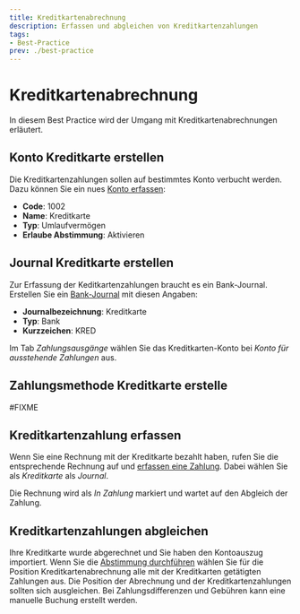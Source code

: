 ```yaml
---
title: Kreditkartenabrechnung
description: Erfassen und abgleichen von Kreditkartenzahlungen
tags:
- Best-Practice
prev: ./best-practice
---
```


# Kreditkartenabrechnung

In diesem Best Practice wird der Umgang mit Kreditkartenabrechnungen erläutert.

## Konto Kreditkarte erstellen

Die Kreditkartenzahlungen sollen auf bestimmtes Konto verbucht werden. Dazu können Sie ein nues [Konto erfassen](Finance%20Accounting.md#Konto%20erfassen):

* **Code**: 1002
* **Name**: Kreditkarte
* **Typ**: Umlaufvermögen
* **Erlaube Abstimmung**: Aktivieren

## Journal Kreditkarte erstellen

Zur Erfassung der Keditkartenzahlungen braucht es ein Bank-Journal. Erstellen Sie ein [Bank-Journal](Finance.md#Bank-Journal%20erfassen) mit diesen Angaben:

* **Journalbezeichnung**: Kreditkarte
* **Typ**: Bank
* **Kurzzeichen**: KRED

Im Tab *Zahlungsausgänge* wählen Sie das Kreditkarten-Konto bei *Konto für ausstehende Zahlungen* aus.

## Zahlungsmethode Kreditkarte erstelle

#FIXME 

## Kreditkartenzahlung erfassen

Wenn Sie eine Rechnung mit der Kreditkarte bezahlt haben, rufen Sie die entsprechende Rechnung auf und [erfassen eine Zahlung](Invoicing.md#Zahlung%20erfassen). Dabei wählen Sie als *Kreditkarte* als *Journal*.

Die Rechnung wird als *In Zahlung* markiert und wartet auf den Abgleich der Zahlung.

## Kreditkartenzahlungen abgleichen

Ihre Kreditkarte wurde abgerechnet und Sie haben den Kontoauszug importiert. Wenn Sie die [Abstimmung durchführen](Finance%20Reconcile.md#Abstimmung%20durchführen) wählen Sie für die Position Kreditkartenabrechnung alle mit der Kreditkarten getätigten Zahlungen aus.
Die Position der Abrechnung und der Kreditkartenzahlungen sollten sich ausgleichen. Bei Zahlungsdifferenzen und Gebühren kann eine manuelle Buchung erstellt werden.